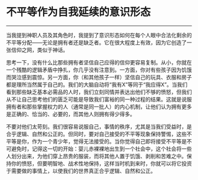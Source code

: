 # 不平等作为自我延续的意识形态

------

当我提到神职人员及其角色时，我提到了意识形态如何在每个人眼中合法化剩余的不平等分配——无论是拥有者还是缺乏者。它在很大程度上有效，因为它创造了一张信仰之网，类似于神话。

思考一下，没有什么比那些拥有者坚信自己应得的信仰更容易复制。从小，你就在一个残酷的逻辑矛盾中挣扎，你几乎没有注意到。一方面，你对有些孩子因为饥饿而哭泣感到震惊。另一方面，你（和其他孩子一样）坚信自己的玩具、衣服和房子都是理所当然属于自己的。我们的大脑自动将“我有X”等同于“我应得X”。当我们看到那些缺乏基本必需品的人时，我们立刻同情并表达出他们不够的愤怒，但我们从不让自己思考他们的匮乏可能是导致我们富裕的同一种过程的结果。这就是说服拥有者和那些掌握权力的人（通常是同一批人）的内心机制，让他们认为拥有更多是正确的、恰当的、必要的，而其他人则拥有得少得多。

不要对他们太苛刻。我们很容易说服自己，事情的秩序，尤其是当我们受益时，是合乎逻辑、自然和公正的。但同时，要对自己接受的不平等现象保持警惕，这些不平等是你，作为一个青少年，觉得无法接受的。当你觉得自己即将接受不平等是不可避免时，记得这一切的开始：婴儿赤裸裸地出生到一个社会中，这个社会将一些人划分出来，为他们穿上昂贵的服装，而将其他人置于饥饿、剥削和苦难之中。保持你的愤怒，但要明智地、战术性地保持，这样当时机到来时，你就可以将它投资于需要做的事情上，以使我们的世界真正合乎逻辑、自然和公正。
